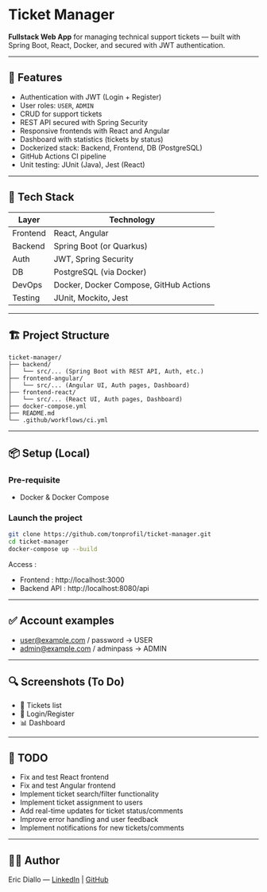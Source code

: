 # Ticket Manager

**Fullstack Web App** for managing technical support tickets — built with Spring Boot, React, Docker, and secured with JWT authentication.

---

## 🚀 Features

- Authentication with JWT (Login + Register)
- User roles: `USER`, `ADMIN`
- CRUD for support tickets
- REST API secured with Spring Security
- Responsive frontends with React and Angular
- Dashboard with statistics (tickets by status)
- Dockerized stack: Backend, Frontend, DB (PostgreSQL)
- GitHub Actions CI pipeline
- Unit testing: JUnit (Java), Jest (React)

---

## 🧰 Tech Stack

| Layer       | Technology                       |
|-------------|----------------------------------|
| Frontend    | React, Angular                   |
| Backend     | Spring Boot (or Quarkus)         |
| Auth        | JWT, Spring Security             |
| DB          | PostgreSQL (via Docker)          |
| DevOps      | Docker, Docker Compose, GitHub Actions |
| Testing     | JUnit, Mockito, Jest             |

---

## 🏗️ Project Structure

```
ticket-manager/
├── backend/
│   └── src/... (Spring Boot with REST API, Auth, etc.)
├── frontend-angular/
│   └── src/... (Angular UI, Auth pages, Dashboard)
├── frontend-react/
│   └── src/... (React UI, Auth pages, Dashboard)
├── docker-compose.yml
├── README.md
└── .github/workflows/ci.yml
```

---

## 📦 Setup (Local)

### Pre-requisite
- Docker & Docker Compose

### Launch the project
```bash
git clone https://github.com/tonprofil/ticket-manager.git
cd ticket-manager
docker-compose up --build
```
Access :
- Frontend : http://localhost:3000
- Backend API : http://localhost:8080/api

---

## ✅ Account examples

- user@example.com / password → USER
- admin@example.com / adminpass → ADMIN

---

## 🔍 Screenshots (To Do)

- 🧾 Tickets list
- 🔐 Login/Register
- 📊 Dashboard

---

## 📌 TODO
- Fix and test React frontend
- Fix and test Angular frontend
- Implement ticket search/filter functionality
- Implement ticket assignment to users
- Add real-time updates for ticket status/comments
- Improve error handling and user feedback
- Implement notifications for new tickets/comments
---

## 👨‍💻 Author

Eric Diallo — [LinkedIn](https://linkedin.com/in/eric-diallo-52b41b103) | [GitHub](https://github.com/idr77)
